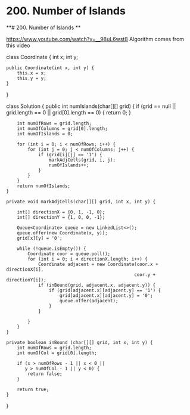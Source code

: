 # 200. Number of Islands

**# 200. Number of Islands **

https://www.youtube.com/watch?v=__98uL6wst8 
Algorithm comes from this video

class Coordinate {
    int x;
    int y;
    
    public Coordinate(int x, int y) {
        this.x = x;
        this.y = y;
    }
}

class Solution {
    public int numIslands(char[][] grid) {
        if (grid == null || grid.length == 0 || grid[0].length == 0) {
            return 0;
        }
        
        int numOfRows = grid.length;
        int numOfColumns = grid[0].length;
        int numOfIslands = 0;
        
        for (int i = 0; i < numOfRows; i++) {
            for (int j = 0; j < numOfColumns; j++) {
                if (grid[i][j] == '1') {
                    markAdjCells(grid, i, j);
                    numOfIslands++;
                }
            }
        }
        return numOfIslands;
    }
    
    private void markAdjCells(char[][] grid, int x, int y) {
        
        int[] directionX = {0, 1, -1, 0};
        int[] directionY = {1, 0, 0, -1};
        
        Queue<Coordinate> queue = new LinkedList<>();       
        queue.offer(new Coordinate(x, y));
        grid[x][y] = '0';
        
        while (!queue.isEmpty()) {
            Coordinate coor = queue.poll();
            for (int i = 0; i < directionX.length; i++) {
                Coordinate adjacent = new Coordinate(coor.x + directionX[i], 
                                                    coor.y + directionY[i]);
                if (inBound(grid, adjacent.x, adjacent.y)) {
                    if (grid[adjacent.x][adjacent.y] == '1') {
                        grid[adjacent.x][adjacent.y] = '0';
                        queue.offer(adjacent);
                    }
                }
                
            }
        }
    }
    
    private boolean inBound (char[][] grid, int x, int y) {
        int numOfRows = grid.length;
        int numOfCol = grid[0].length;
        
        if (x > numOfRows - 1 || x < 0 ||
           y > numOfCol - 1 || y < 0) {
            return false;
        }
        
        return true;
    }
    
}
